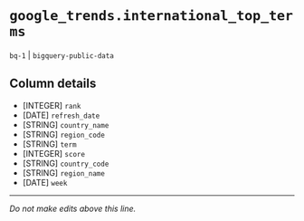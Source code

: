 # `google_trends.international_top_terms`
`bq-1` | `bigquery-public-data`

## Column details
* [INTEGER]   `rank`
* [DATE]      `refresh_date`
* [STRING]    `country_name`
* [STRING]    `region_code`
* [STRING]    `term`
* [INTEGER]   `score`
* [STRING]    `country_code`
* [STRING]    `region_name`
* [DATE]      `week`

-------------------------------------------------------------------------------
*Do not make edits above this line.*
